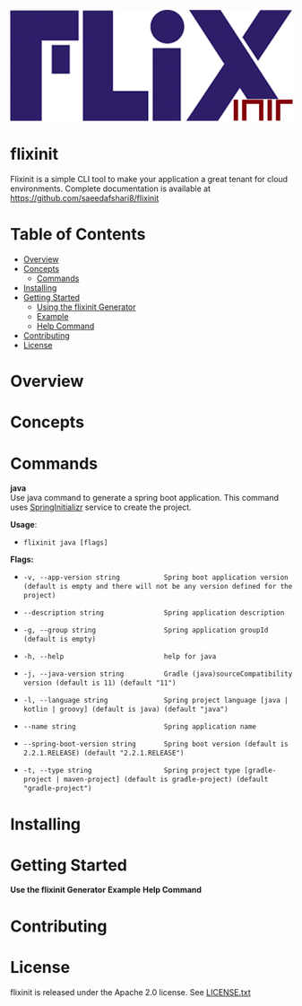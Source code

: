 ![flixinit](logo.png)
# flixinit

Flixinit is a simple CLI tool to make your application a great tenant for cloud environments.
Complete documentation is available at https://github.com/saeedafshari8/flixinit

# Table of Contents

- [Overview](#overview)
- [Concepts](#concepts)
  * [Commands](#commands)
- [Installing](#installing)
- [Getting Started](#getting-started)
  * [Using the flixinit Generator](#using-the-flixinit-generator)
  * [Example](#example)
  * [Help Command](#help-command)
- [Contributing](#contributing)
- [License](#license)

# Overview
# Concepts
# Commands
**java**<br/>
Use java command to generate a spring boot application. This command uses [SpringInitializr](https://start.spring.io/) service
to create the project.<br/>

**Usage**:<br/>
*     flixinit java [flags]
**Flags:**<br/>
*     -v, --app-version string           Spring boot application version (default is empty and there will not be any version defined for the project)
*     --description string               Spring application description
*     -g, --group string                 Spring application groupId (default is empty)
*     -h, --help                         help for java
*     -j, --java-version string          Gradle (java)sourceCompatibility version (default is 11) (default "11")
*     -l, --language string              Spring project language [java | kotlin | groovy] (default is java) (default "java")
*     --name string                      Spring application name
*     --spring-boot-version string       Spring boot version (default is 2.2.1.RELEASE) (default "2.2.1.RELEASE")
*     -t, --type string                  Spring project type [gradle-project | maven-project] (default is gradle-project) (default "gradle-project")


# Installing
# Getting Started
**Use the flixinit Generator**
**Example**
**Help Command**
# Contributing
# License

flixinit is released under the Apache 2.0 license. See [LICENSE.txt](https://github.com/saeedafshari8/flixinit/blob/master/LICENSE.txt)